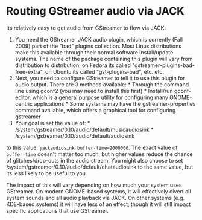 
# Routing GStreamer audio via JACK

Its relatively easy to get audio from GStreamer to flow via JACK:

  1. You need the GStreamer JACK audio plugin, which is currently (Fall 2009) part of the "bad" plugins collection. Most Linux distributions make this available through their normal software install/update systems. The name of the package containing this plugin will vary from distribution to distribution: on Fedora its called "gstreamer-plugins-bad-free-extra", on Ubuntu its called "gst-plugins-bad", etc. etc. 
  2. Next, you need to configure GStreamer to tell it to use this plugin for audio output. There are 3 methods available: 
    * Through the command line using gconf2 (you may need to install this first) 
    * Install/run gconf-editor, which is a general purpose utility for configuring many GNOME-centric applications 
    * Some systems may have the gstreamer-properties command available, which offers a graphical tool for configuring gstreamer 
  3. Your goal is set the value of: 
    * /system/gstreamer/0.10/audio/default/musicaudiosink
    * /system/gstreamer/0.10/audio/default/audiosink

to this value: `jackaudiosink buffer-time=2000000`. The exact value of
`buffer-time` doesn't matter too much, but higher values reduce the chance of
glitches/drop-outs in the audio stream. You might also choose to set
/system/gstreamer/0.10/audio/default/chataudiosink to the same value, but its
less likely to be useful to you.

The impact of this will vary depending on how much your system uses GStreamer.
On modern GNOME-based systems, it will effectively divert all system sounds
and all audio playback via JACK. On other systems (e.g. KDE-based systems) it
will have less of an effect, though it will still impact specific applications
that use GStreamer.

